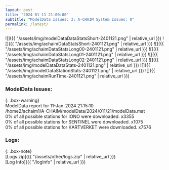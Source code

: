 ```yaml
---
layout: post
title: "2024-01-11 21:00:00"
subtitle: "ModelData Issues: 3; A-CHAIM System Issues: 0"
permalink: /latest/
---
```


![]({{ "/assets/img/modelDataDataStatsShort-2401121.png" | relative_url }})
![]({{ "/assets/img/achaimDataStatsShort-2401121.png" | relative_url }})
![]({{ "/assets/img/achaimDataStatsLong00-2401121.png" | relative_url }})
![]({{ "/assets/img/achaimDataStatsLong01-2401121.png" | relative_url }})
![]({{ "/assets/img/achaimDataStatsLong02-2401121.png" | relative_url }})
![]({{ "/assets/img/modelDataDataStats-2401121.png" | relative_url }})
![]({{ "/assets/img/modelDataStationStats-2401121.png" | relative_url }})
![]({{ "/assets/img/achaimRunTime-2401121.png" | relative_url }})


### ModelData Issues:  
  
{: .box-warning}  
 ModelData report for 11-Jan-2024 21:15:10   
 /home2/achaim1/A-CHAIM/modelData/2024/011/21/modelData.mat   
 0% of all possible stations for IONO were downloaded. x3355   
 0% of all possible stations for SENTINEL were downloaded. x1075   
 0% of all possible stations for KARTVERKET were downloaded. x7576   
  


### Logs:  
  
{: .box-note}  
[Logs.zip]({{ "/assets/other/logs.zip" | relative_url }})  
[Log Info]({{ "/logInfo" | relative_url }})  
